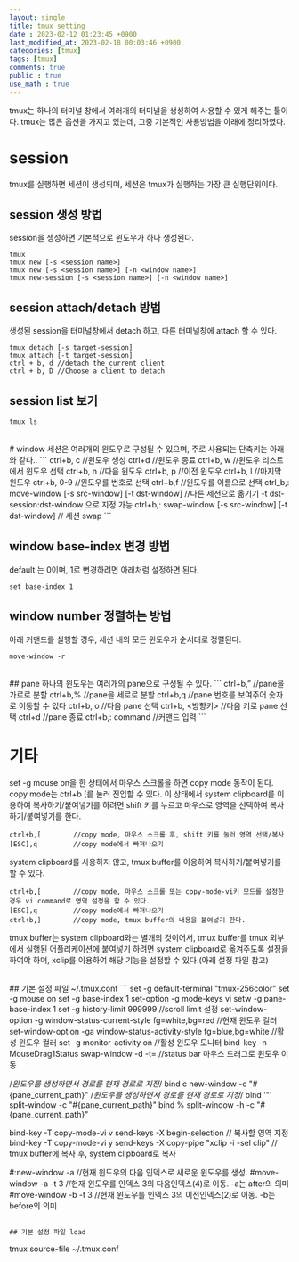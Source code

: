 ```yaml
---
layout: single
title: tmux setting
date : 2023-02-12 01:23:45 +0900
last_modified_at: 2023-02-18 00:03:46 +0900
categories: [tmux]
tags: [tmux]
comments: true
public : true
use_math : true
---
```


tmux는 하나의 터미널 창에서 여러개의 터미널을 생성하여 사용할 수 있게 해주는 툴이다. tmux는 많은 옵션을 가지고 있는데, 그중 기본적인 사용방법을 아래에 정리하였다.

# session
tmux를 실행하면 세션이 생성되며, 세션은 tmux가 실행하는 가장 큰 실행단위이다.

## session 생성 방법
session을 생성하면 기본적으로 윈도우가 하나 생성된다.
```
tmux
tmux new [-s <session name>]
tmux new [-s <session name>] [-n <window name>]
tmux new-session [-s <session name>] [-n <window name>]

```
## session attach/detach 방법
생성된 session을 터미널창에서 detach 하고, 다른 터미널창에 attach 할 수 있다. 
```
tmux detach [-s target-session]
tmux attach [-t target-session]
ctrl + b, d //detach the current client
ctrl + b, D //Choose a client to detach
```

## session list 보기
```
tmux ls
```
<br/>
# window
세션은 여러개의 윈도우로 구성될 수 있으며, 주로 사용되는 단축키는 아래와 같다..
```
ctrl+b, c     //윈도우 생성
ctrl+d        //윈도우 종료
ctrl+b, w     //윈도우 리스트에서 윈도우 선택
ctrl+b, n     //다음 윈도우
ctrl+b, p     //이전 윈도우
ctrl+b, l     //마지막 윈도우
ctrl+b, 0-9   //윈도우를 번호로 선택
ctrl+b,f      //윈도우를 이름으로 선택
ctrl_b,: move-window [-s src-window] [-t  dst-window]  //다른 세션으로 옮기기 -t dst-session:dst-window 으로 지정 가능
ctrl+b,: swap-window [-s src-window] [-t dst-window]   // 세션 swap
```

## window base-index 변경 방법
default 는 0이며, 1로 변경하려면 아래처럼 설정하면 된다.
```
set base-index 1
```

## window number 정렬하는 방법
아래 커맨드를 실행할 경우, 세션 내의 모든 윈도우가 순서대로 정렬된다.
```
move-window -r
```
<br/>
## pane
하나의 윈도우는 여러개의 pane으로 구성될 수 있다.
```
ctrl+b,”       //pane을 가로로 분할
ctrl+b,%       //pane을 세로로 분할
ctrl+b,q       //pane 번호를 보여주어  숫자로 이동할 수 있다
ctrl+b, o      //다음 pane 선택
ctrl+b, <방향키>  //다음 키로 pane 선택
ctrl+d          //pane 종료
ctrl+b,: command  //커맨드 입력
```

# 기타
set -g mouse on을 한 상태에서 마우스 스크롤을 하면 copy mode 동작이 된다. 
copy mode는 ctrl+b [를 눌러 진입할 수 있다.
이 상태에서 system clipboard를 이용하여 복사하기/붙여넣기를 하려면 shift 키를 누르고 마우스로 영역을 선택하여 복사하기/붙여넣기를 한다.  
```
ctrl+b,[        //copy mode, 마우스 스크롤 후, shift 키를 눌러 영역 선택/복사
[ESC],q         //copy mode에서 빠져나오기
```

system clipboard를 사용하지 않고, tmux buffer를 이용하여 복사하기/붙여넣기를 할 수 있다.
```
ctrl+b,[        //copy mode, 마우스 스크롤 또는 copy-mode-vi키 모드를 설정한 경우 vi command로 영역 설정을 할 수 있다.
[ESC],q         //copy mode에서 빠져나오기
ctrl+b,]        //copy mode, tmux buffer의 내용을 붙여넣기 한다.
```
tmux buffer는 system clipboard와는 별개의 것이어서, tmux buffer를 tmux 외부에서 실행된 어플리케이션에 붙여넣기 하려면 system clipboard로 옮겨주도록 설정을 하여야 하며, xclip를 이용하여 해당 기능을 설정할 수 있다.(아래 설정 파일 참고)


<br/>
## 기본 설정 파일
~/.tmux.conf
```
set -g default-terminal "tmux-256color"        
set -g mouse on
set -g base-index 1
set-option -g mode-keys vi
setw -g pane-base-index 1
set -g history-limit 999999                                            //scroll limit 설정
set-window-option -g window-status-current-style fg=white,bg=red       //현재 윈도우 컬러
set-window-option -ga window-status-activity-style fg=blue,bg=white    //활성 윈도우 컬러
set -g monitor-activity on                                             //활성 윈도우 모니터
bind-key -n MouseDrag1Status swap-window -d -t=                        //status bar 마우스 드래그로 윈도우 이동

/*윈도우를 생성하면서 경로를 현재 경로로 지정*/
bind c new-window -c "#{pane_current_path}"                    /*윈도우를 생성하면서 경로를 현재 경로로 지정*/
bind '"' split-window -c "#{pane_current_path}"
bind % split-window -h -c "#{pane_current_path}"

bind-key -T copy-mode-vi v send-keys -X begin-selection                // 복사할 영역 지정
bind-key -T copy-mode-vi y send-keys -X copy-pipe "xclip -i -sel clip" // tmux buffer에 복사 후, system clipboard로 복사

#:new-window -a                  //현재 윈도우의 다음 인덱스로 새로운 윈도우를 생성.
#move-window -a -t 3             //현재 윈도우를 인덱스 3의 다음인덱스(4)로 이동. -a는 after의 의미
#move-window -b -t 3             //현재 윈도우를 인덱스 3의 이전인덱스(2)로 이동. -b는 before의 의미

```

## 기본 설정 파일 load
```
tmux source-file ~/.tmux.conf
```
